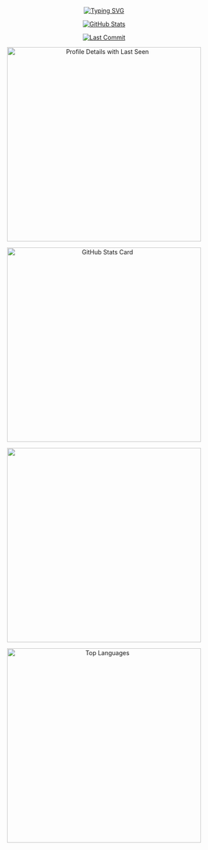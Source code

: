 <p align="center">
  <a href="https://git.io/typing-svg"><img src="https://readme-typing-svg.demolab.com?font=Kode+Mono&weight=600&size=24&pause=2000&color=3BF7C4&center=true&vCenter=true&lines=Welcome+to+my+Github+Page" alt="Typing SVG" />
  </a>
</p>
<p align="center">
  <a href="https://britto.is-a.dev/" target="_blank">
    <img src="https://img.shields.io/badge/GitHub-Stats-282828?style=for-the-badge&logo=github&logoColor=ebdbb2" alt="GitHub Stats"/>
  </a>
</p>
<p align="center">
  <a href="https://britto.is-a.dev/" target="_blank">
    <img src="https://img.shields.io/github/last-commit/brittojo7n/brittojo7n?style=for-the-badge&logo=git&logoColor=white&color=8ec07c&labelColor=282828" alt="Last Commit"/>
  </a>
</p>
<p align="center">
  <a href="https://britto.is-a.dev/" target="_blank">
    <img src="https://github-profile-summary-cards.vercel.app/api/cards/profile-details?username=brittojo7n&theme=gruvbox" alt="Profile Details with Last Seen" width="450"/>
  </a>
</p>
<p align="center">
  <a href="https://britto.is-a.dev/" target="_blank">
    <img src="https://github-readme-stats.vercel.app/api?username=brittojo7n&show_icons=true&theme=gruvbox&rank_icon=github&hide_border=true" alt="GitHub Stats Card" width="450"/>
  </a>
</p>
<p align="center">
  <a href="https://britto.is-a.dev/" target="_blank">
    <img src="https://github-readme-streak-stats-eight.vercel.app/?user=brittojo7n&theme=gruvbox&hide_border=true" width="450" />
  </a>
</p>
<p align="center">
  <a href="https://britto.is-a.dev/" target="_blank">
    <img src="https://github-readme-stats.vercel.app/api/top-langs/?username=brittojo7n&layout=compact&theme=gruvbox&hide_border=true" alt="Top Languages" width="450"/>
  </a>
</p>
